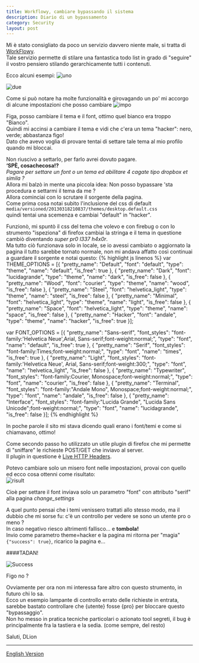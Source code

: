 ```yaml
---
title: Workflowy, cambiare bypassando il sistema
description: Diario di un bypassamento
category: Security
layout: post
---
```

Mi è stato consigliato da poco un servizio davvero niente male, si tratta di [WorkFlowy](https://workflowy.com/).   
Tale servizio permette di stilare una fantastica todo list in grado di "seguire" il vostro pensiero stilando gerarchicamente tutti i contenuti.

Ecco alcuni esempi:
![uno]({{site.image_url}}/workflowy-cambiare-bypassando-il-sistema.jpg)

![due]({{site.image_url}}/workflowy-cambiare-bypassando-il-sistema-1.jpg)


Come si può notare ha molte funzionalità e girovagando un po' mi accorgo di alcune impostazioni che posso cambiare
![impo]({{site.image_url}}/workflowy-cambiare-bypassando-il-sistema-2.jpg)

Figa, posso cambiare il tema e il font, ottimo quel bianco era troppo "Bianco".   
Quindi mi accinsi a cambiare il tema e vidi che c'era un tema "hacker": nero, verde; abbastanza figo!   
Dato che avevo voglia di provare tentai di settare tale tema al mio profilo quando mi bloccai.

Non riuscivo a settarlo, per farlo avrei dovuto pagare.   
**‘SPÈ, cosachecosa!?**   
_Pagare per settare un font o un tema ed abilitare 4 cagate tipo dropbox et simila ?_   
Allora mi balzò in mente una piccola idea: Non posso bypassare 'sta procedura e settarmi il tema da me ?   
Allora cominciai con lo scrutare il sorgente della pagina.   
Come prima cosa notai subito l'inclusione del css di default   
`media/versioned/20130318210837/themes/desktop.default.css`   
quindi tentai una scemenza e cambiai "default" in "hacker".

Funzionò, mi spuntò il css del tema che volevo e con firebug o con lo strumento "ispeziona" di firefox cambiai la stringa e il tema in questione cambiò diventando *super pr0 l337 h4x0r*.   
Ma tutto ciò funzionava solo in locale, se io avessi cambiato o aggiornato la pagina il tutto sarebbe tornato normale, non mi andava affatto così continuai a guardare il sorgente e notai questo:
{% highlight js linenos %}
var THEME_OPTIONS = [{
  "pretty_name": "Default",
  "font": "default",
  "type": "theme",
  "name": "default",
  "is_free": true
},
{
  "pretty_name": "Dark",
  "font": "lucidagrande",
  "type": "theme",
  "name": "dark",
  "is_free": false
},
{
  "pretty_name": "Wood",
  "font": "courier",
  "type": "theme",
  "name": "wood",
  "is_free": false
},
{
  "pretty_name": "Steel",
  "font": "helvetica_light",
  "type": "theme",
  "name": "steel",
  "is_free": false
},
{
  "pretty_name": "Minimal",
  "font": "helvetica_light",
  "type": "theme",
  "name": "light",
  "is_free": false
},
{
  "pretty_name": "Space",
  "font": "helvetica_light",
  "type": "theme",
  "name": "space",
  "is_free": false
},
{
  "pretty_name": "Hacker",
  "font": "andale",
  "type": "theme",
  "name": "hacker",
  "is_free": true
}];

var FONT_OPTIONS = [{
  "pretty_name": "Sans-serif",
  "font_styles": "font-family:'Helvetica Neue',Arial, Sans-serif;font-weight:normal;",
  "type": "font",
  "name": "default",
  "is_free": true
},
{
  "pretty_name": "Serif",
  "font_styles": "font-family:Times;font-weight:normal;",
  "type": "font",
  "name": "times",
  "is_free": true
},
{
  "pretty_name": "Light",
  "font_styles": "font-family:'Helvetica Neue', Arial, Sans-serif;font-weight:300;",
  "type": "font",
  "name": "helvetica_light",
  "is_free": false
},
{
  "pretty_name": "Typewriter",
  "font_styles": "font-family:Courier, Monospace;font-weight:normal;",
  "type": "font",
  "name": "courier",
  "is_free": false
},
{
  "pretty_name": "Terminal",
  "font_styles": "font-family:\"Andale Mono\", Monospace;font-weight:normal;",
  "type": "font",
  "name": "andale",
  "is_free": false
},
{
  "pretty_name": "Interface",
  "font_styles": "font-family:\"Lucida Grande\", \"Lucida Sans Unicode\";font-weight:normal;",
  "type": "font",
  "name": "lucidagrande",
  "is_free": false
}];
{% endhighlight %}

In poche parole il sito mi stava dicendo quali erano i font/temi e come si chiamavano, ottimo!

Come secondo passo ho utilizzato un utile plugin di firefox che mi permette di "sniffare" le richieste POST/GET che inviavo al server.   
Il plugin in questione è [Live HTTP Headers](https://addons.mozilla.org/it/firefox/addon/live-http-headers/).

Potevo cambiare solo un misero font nelle impostazioni, provai con quello ed ecco cosa ottenni come risultato:   
![risult]({{site.image_url}}/workflowy-cambiare-bypassando-il-sistema-3.jpg)

Cioè per settare il font inviava solo un parametro "font" con attributo "serif" alla pagina *change_settings*

A quel punto pensai che i temi venissero trattati allo stesso modo, ma il dubbio che mi sorse fu: c'è un controllo per vedere se sono un utente pro o meno ?   
In caso negativo riesco altrimenti fallisco… e **tombola!**   
Invio come parametro theme=hacker e la pagina mi ritorna per "magia" `{"success": true}`, ricarico la pagina e...

####TADAN!

![Success]({{site.image_url}}/workflowy-cambiare-bypassando-il-sistema-4.jpg)

Figo no ?

Ovviamente per ora non mi interessa fare altro con questo strumento, in futuro chi lo sa.   
Ecco un esempio lampante di controllo errato delle richieste in entrata, sarebbe bastato controllare che {utente} fosse {pro} per bloccare questo "bypassaggio".   
Non ho messo in pratica tecniche particolari o azionato tool segreti, il bug è principalmente fra la tastiera e la sedia. (come sempre, del resto)

Saluti, DLion

---

[English Version](https://domenicoluciani.com/2013/03/20/how-to-change-theme-workflowy.html)
